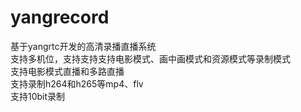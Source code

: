 # yangrecord
基于yangrtc开发的高清录播直播系统  
支持多机位，支持支持支持电影模式、画中画模式和资源模式等录制模式  
支持电影模式直播和多路直播  
支持录制h264和h265等mp4、flv  
支持10bit录制

